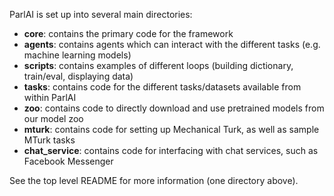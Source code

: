 ParlAI is set up into several main directories:

- **core**: contains the primary code for the framework
- **agents**: contains agents which can interact with the different tasks (e.g. machine learning models)
- **scripts**: contains examples of different loops (building dictionary, train/eval, displaying data)
- **tasks**: contains code for the different tasks/datasets available from within ParlAI
- **zoo**: contains code to directly download and use pretrained models from our model zoo
- **mturk**: contains code for setting up Mechanical Turk, as well as sample MTurk tasks
- **chat_service**: contains code for interfacing with chat services, such as Facebook Messenger

See the top level README for more information (one directory above).
